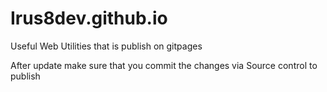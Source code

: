 # Irus8dev.github.io
Useful Web Utilities that is publish on gitpages

After update make sure that you commit the changes via Source control to publish

